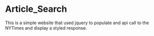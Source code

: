 # Article_Search

This is a simple website that used jquery to populate and api call to the NYTimes and display a styled response.

